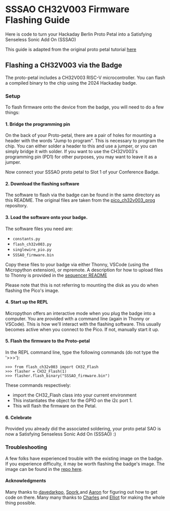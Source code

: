 # SSSAO CH32V003 Firmware Flashing Guide

Here is code to turn your Hackaday Berlin Proto Petal into a Satisfying Senseless Sonic Add On (SSSAO)

This guide is adapted from the original proto petal tutorial [here](https://github.com/Hack-a-Day/2024-Supercon-8-Add-On-Badge/blob/main/i2c_proto_petal_tutorial/README.md)

## Flashing a CH32V003 via the Badge

The proto-petal includes a CH32V003 RISC-V microcontroller. You can flash a compiled binary to the chip using the 2024 Hackaday badge. 

### Setup 
To flash firmware onto the device from the badge, you will need to do a few things:

#### 1. Bridge the programming pin
 
On the back of your Proto-petal, there are a pair of holes for mounting a header with the words "Jump to program". This is necessary to program the chip. You can either solder a header to this and use a jumper, or you can simply bridge it with solder. If you want to use the CH32V003's programming pin (PD1) for other purposes, you may want to leave it as a jumper.

Now connect your SSSAO proto petal to Slot 1 of your Conference Badge.

#### 2. Download the flashing software

The software to flash via the badge can be found in the same directory as this README. The original files are taken from the [pico_ch32v003_prog](https://github.com/hexagon5un/pico_ch32v003_prog/tree/b27aed77272f5a6784cd8eae403d3d86f6571f0e) repository.

#### 3. Load the software onto your badge.

The software files you need are: 
 - `constants.py`
 - `flash_ch32v003.py`
 - `singlewire_pio.py`
 - `SSSAO_firmware.bin`

Copy these files to your badge via either Thonny, VSCode (using the Micropython extension), or mpremote. A description for how to upload files to Thonny is provided in the [sequencer README](../main/tree/badge_sequencer/README.md)

Please note that this is not referring to mounting the disk as you do when flashing the Pico's image.

#### 4. Start up the REPL

Micropython offers an interactive mode when you plug the badge into a computer. You are provided with a command line (again in Thonny or VSCode). This is how we'll interact with the flashing software. This usually becomes active when you connect to the Pico. If not, manually start it up.

#### 5. Flash the firmware to the Proto-petal

In the REPL command line, type the following commands (do not type the '>>>'): 

```
>>> from flash_ch32v003 import CH32_Flash
>>> flasher = CH32_Flash(1)
>>> flasher.flash_binary("SSSAO_firmware.bin")
```
These commands respectively:
- import the CH32_Flash class into your current environment
- This instantiates the object for the GPIO on the i2c port 1.
- This will flash the firmware on the Petal.

#### 6. Celebrate

Provided you already did the associated soldering, your proto petal SAO is now a Satisfying Senseless Sonic Add On (SSSAO) :)

### Troubleshooting

A few folks have experienced trouble with the existing image on the badge. If you experience difficulty, it may be worth flashing the badge's image. The image can be found in the [repo here](https://github.com/Hack-a-Day/2024-Supercon-8-Add-On-Badge/blob/main/software/micropython/RPI_PICO_W-20240602-v1.23.0.uf2).

#### Acknowledgments

Many thanks to [davedarkpo](https://github.com/davedarko/), [Spork](https://github.com/conniest),and [Aaron](https://github.com/aaroneiche/) for figuring out how to get code on there. Many many thanks to [Charles](https://github.com/cnlohr) and [Elliot](https://github.com/hexagon5un) for making the whole thing possible.
  

